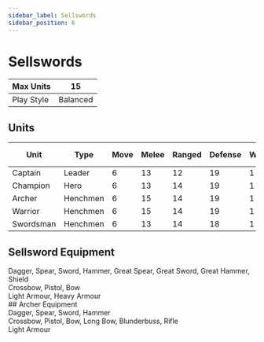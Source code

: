 ```yaml
---
sidebar_label: Sellswords
sidebar_position: 6
---
```

# Sellswords

| Max Units  | 15       |
| ---------- | -------- |
| Play Style | Balanced |

## Units

| Unit      | Type     | Move | Melee | Ranged | Defense | Wounds | Agility | Attacks | Morale | Base Cost |
| --------- | -------- | ---- | ----- | ------ | ------- | ------ | ------- | ------- | ------ | --------- |
| Captain   | Leader   | 6    | 13    | 12     | 19      | 1      | 8       | 1       | 7      | 60        |
| Champion  | Hero     | 6    | 13    | 14     | 19      | 1      | 11      | 1       | 10     | 35        |
| Archer    | Henchmen | 6    | 15    | 14     | 19      | 1      | 11      | 1       | 10     | 25        |
| Warrior   | Henchmen | 6    | 15    | 14     | 19      | 1      | 11      | 1       | 10     | 25        |
| Swordsman | Henchmen | 6    | 13    | 14     | 18      | 1      | 11      | 1       | 10     | 40        |


## Sellsword Equipment

<div name='melee-weapons'>
Dagger, Spear, Sword, Hammer, Great Spear, Great Sword, Great Hammer, Shield
</div>
<div name='ranged-weapons'>
Crossbow, Pistol, Bow
</div>
<div name='armour'>
Light Armour, Heavy Armour
</div>
## Archer Equipment

<div name='melee-weapons'>
Dagger, Spear, Sword, Hammer
</div>
<div name='ranged-weapons'>
Crossbow, Pistol, Bow, Long Bow, Blunderbuss, Rifle
</div>
<div name='armour'>
Light Armour
</div>
